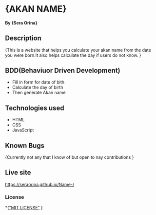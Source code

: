 # {AKAN NAME}

#### By **{Sera Orina}**
## Description
{This is a website that helps you calculate your akan name from the date you were born.It also helps calculate the day if users do not know. }

## BDD(Behaviuor Driven Development)
* Fill in form for date of bith 
* Calculate the day of birth
* Then generate Akan name 

## Technologies used

* HTML
* CSS
* JavaScript

## Known Bugs
{Currently not any that I know of but open to nay contributions  }

## Live site 
https://seraorina.github.io/Name-/

### License
*{<a href="https://choosealicense.com/licenses/mit/">"MIT LICENSE"</a> }



  
  

